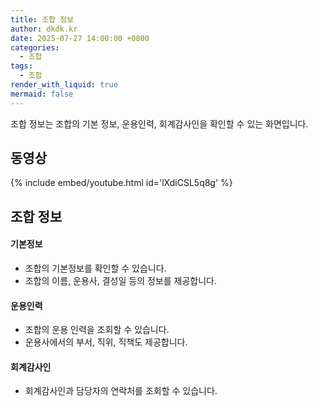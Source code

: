 ```yaml
---
title: 조합 정보
author: dkdk.kr
date: 2025-07-27 14:00:00 +0800
categories:
  - 조합
tags:
  - 조합
render_with_liquid: true
mermaid: false
---
```

조합 정보는 조합의 기본 정보, 운용인력, 회계감사인을 확인할 수 있는 화면입니다. 

## 동영상

{% include embed/youtube.html id='lXdiCSL5q8g' %}

## 조합 정보
#### 기본정보
 - 조합의 기본정보를 확인할 수 있습니다.
 - 조합의 이름, 운용사, 결성일 등의 정보를 제공합니다.
#### 운용인력
- 조합의 운용 인력을 조회할 수 있습니다. 
- 운용사에서의 부서, 직위, 직책도 제공합니다. 
#### 회계감사인
- 회계감사인과 담당자의 연락처를 조회할 수 있습니다.